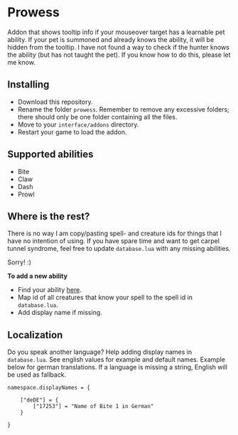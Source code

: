 # Prowess
Addon that shows tooltip info if your mouseover target has a learnable pet ability. If your pet is summoned and already knows the ability, it will be hidden from the tooltip. I have not found a way to check if the hunter knows the ability (but has not taught the pet). If you know how to do this, please let me know.


## Installing
* Download this repository.
* Rename the folder `prowess`. Remember to remove any excessive folders; there should only be one folder containing all the files.
* Move to your `interface/addons` directory.
* Restart your game to load the addon.


## Supported abilities
* Bite
* Claw
* Dash
* Prowl


## Where is the rest?
There is no way I am copy/pasting spell- and creature ids for things that I have no intention of using. If you have spare time and want to get carpel tunnel syndrome, feel free to update `database.lua` with any missing abilities. 

Sorry! :)

__To add a new ability__
* Find your ability [here](https://www.wow-petopia.com/classic/abilities.php).
* Map id of all creatures that know your spell to the spell id in `database.lua`.
* Add display name if missing.


## Localization
Do you speak another language? Help adding display names in `database.lua`. See english values for example and default names. Example below for german translations. If a language is missing a string, English will be used as fallback.

    namespace.displayNames = {

        ["deDE"] = {
            ["17253"] = "Name of Bite 1 in German"
        }

    }
